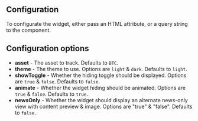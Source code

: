## Configuration
To configurate the widget, either pass an HTML attribute, or a query string to the component.

## Configuration options
- **asset** - The asset to track. Defaults to `BTC`.
- **theme** - The theme to use. Options are `light` & `dark`. Defaults to `light`.
- **showToggle** - Whether the hiding toggle should be displayed. Options are `true` & `false`. Defaults to `false`.
- **animate** - Whether the widget hiding should be animated. Options are `true` & `false`. Defaults to `true`.
- **newsOnly** - Whether the widget should display an alternate news-only view with content preview & image. Options are "true" & "false". Defaults to `false`.
